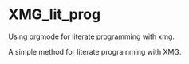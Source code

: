 # XMG_lit_prog
Using orgmode for literate programming with xmg. 

A simple method for literate programming with XMG.
